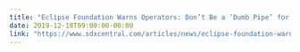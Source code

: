 ```yaml
---
title: "Eclipse Foundation Warns Operators: Don’t Be a ‘Dumb Pipe’ for AWS"
date: 2019-12-10T09:00:00-00:00
link: "https://www.sdxcentral.com/articles/news/eclipse-foundation-warns-operators-dont-be-a-dumb-pipe-for-aws/2019/12/"
---
```




